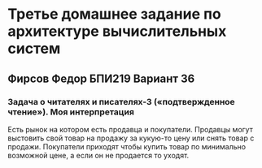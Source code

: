 # Третье домашнее задание по архитектуре вычислительных систем
## Фирсов Федор БПИ219 Вариант 36

### Задача о читателях и писателях-3 («подтвержденное чтение»). Моя интерпретация

Есть рынок на котором есть продавца и покупатели. Продавцы могут выстовить свой товар на продажу за кукую-то цену или снять товар с продажи.
Покупатели приходят чтобы купить товар по минимально возможной цене, а если он не продается то уходят.

